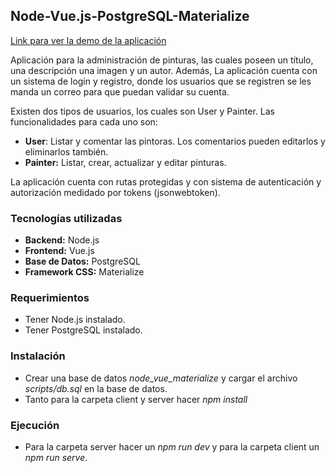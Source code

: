## Node-Vue.js-PostgreSQL-Materialize

[Link para ver la demo de la aplicación](https://drive.google.com/file/d/1N8pFPWCbcfR_PYoiQqzoanspPXR4_J86/view?usp=sharing)

Aplicación para la administración de pinturas, las cuales poseen un título, una descripción una imagen y un autor. Además, La aplicación cuenta con un sistema de login y registro, donde los usuarios que se registren se les manda un correo para que puedan validar su cuenta.

Existen dos tipos de usuarios, los cuales son User y Painter. Las funcionalidades para cada uno son:

- **User**: Listar y comentar las pintoras. Los comentarios pueden editarlos y eliminarlos también.
- **Painter:** Listar, crear, actualizar y editar pinturas.

La aplicación cuenta con rutas protegidas y con sistema de autenticación y autorización medidado por tokens (jsonwebtoken).

### Tecnologías utilizadas

- **Backend:** Node.js
- **Frontend:** Vue.js
- **Base de Datos:** PostgreSQL
- **Framework CSS:** Materialize

### Requerimientos

- Tener Node.js instalado.
- Tener PostgreSQL instalado.

### Instalación

- Crear una base de datos *node_vue_materialize* y cargar el archivo *scripts/db.sql* en la base de datos.
- Tanto para la carpeta client y server hacer *npm install*

### Ejecución

- Para la carpeta server hacer un *npm run dev* y para la carpeta client un *npm run serve*.
